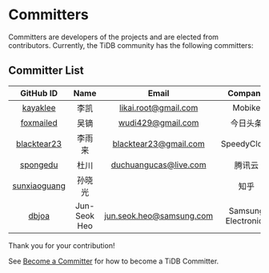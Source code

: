 # Committers

Committers are developers of the projects and are elected from contributors. Currently, the TiDB community has the following committers:

## Committer List
|GitHub ID| Name | Email|Company|
|:---:| :----:| :---:|:--: |
|[kayaklee](https://github.com/kayaklee)|李凯|likai.root@gmail.com|Mobike|
|[foxmailed](https://github.com/foxmailed)|吴镝 |wudi429@gmail.com|今日头条|
|[blacktear23](https://github.com/blacktear23)|李雨来|blacktear23@gmail.com|SpeedyCloud|
|[spongedu](https://github.com/spongedu)|杜川|duchuangucas@live.com|腾讯云|
|[sunxiaoguang](https://github.com/sunxiaoguang)|孙晓光||知乎|
|[dbjoa](https://github.com/dbjoa)|Jun-Seok Heo|jun.seok.heo@samsung.com|Samsung Electronics|


Thank you for your contribution!

See [Become a Committer](./committer.md) for how to become a TiDB Committer.
